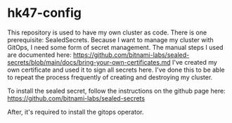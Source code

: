 # hk47-config

This repository is used to have my own cluster as code. There is one prerequisite: SealedSecrets. 
Because I want to manage my cluster with GitOps, I need some form of secret management. 
The manual steps I used are documented here: https://github.com/bitnami-labs/sealed-secrets/blob/main/docs/bring-your-own-certificates.md
I've created my own certificate and used it to sign all secrets here. 
I've done this to be able to repeat the process frequently of creating and destroying my cluster.

To install the sealed secret, follow the instructions on the github page here: https://github.com/bitnami-labs/sealed-secrets

After, it's required to install the gitops operator. 